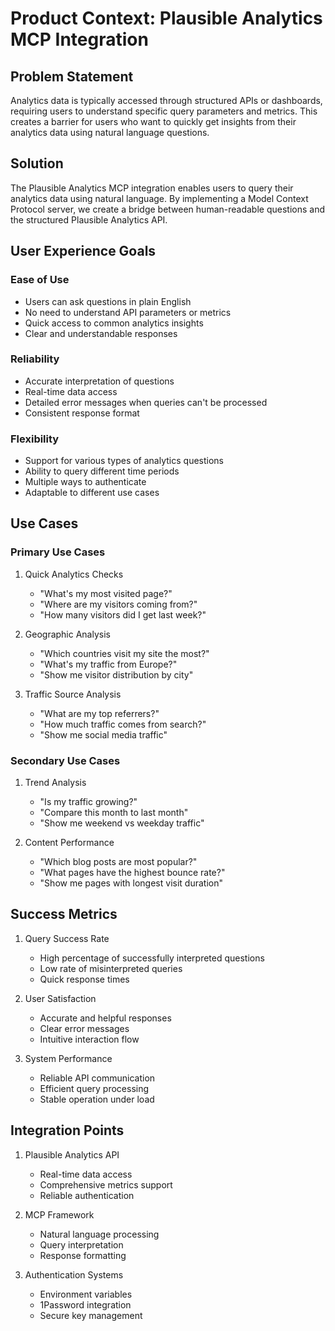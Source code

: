 # Product Context: Plausible Analytics MCP Integration

## Problem Statement

Analytics data is typically accessed through structured APIs or dashboards, requiring users to understand specific query parameters and metrics. This creates a barrier for users who want to quickly get insights from their analytics data using natural language questions.

## Solution

The Plausible Analytics MCP integration enables users to query their analytics data using natural language. By implementing a Model Context Protocol server, we create a bridge between human-readable questions and the structured Plausible Analytics API.

## User Experience Goals

### Ease of Use

- Users can ask questions in plain English
- No need to understand API parameters or metrics
- Quick access to common analytics insights
- Clear and understandable responses

### Reliability

- Accurate interpretation of questions
- Real-time data access
- Detailed error messages when queries can't be processed
- Consistent response format

### Flexibility

- Support for various types of analytics questions
- Ability to query different time periods
- Multiple ways to authenticate
- Adaptable to different use cases

## Use Cases

### Primary Use Cases

1. Quick Analytics Checks

   - "What's my most visited page?"
   - "Where are my visitors coming from?"
   - "How many visitors did I get last week?"

2. Geographic Analysis

   - "Which countries visit my site the most?"
   - "What's my traffic from Europe?"
   - "Show me visitor distribution by city"

3. Traffic Source Analysis
   - "What are my top referrers?"
   - "How much traffic comes from search?"
   - "Show me social media traffic"

### Secondary Use Cases

1. Trend Analysis

   - "Is my traffic growing?"
   - "Compare this month to last month"
   - "Show me weekend vs weekday traffic"

2. Content Performance
   - "Which blog posts are most popular?"
   - "What pages have the highest bounce rate?"
   - "Show me pages with longest visit duration"

## Success Metrics

1. Query Success Rate

   - High percentage of successfully interpreted questions
   - Low rate of misinterpreted queries
   - Quick response times

2. User Satisfaction

   - Accurate and helpful responses
   - Clear error messages
   - Intuitive interaction flow

3. System Performance
   - Reliable API communication
   - Efficient query processing
   - Stable operation under load

## Integration Points

1. Plausible Analytics API

   - Real-time data access
   - Comprehensive metrics support
   - Reliable authentication

2. MCP Framework

   - Natural language processing
   - Query interpretation
   - Response formatting

3. Authentication Systems
   - Environment variables
   - 1Password integration
   - Secure key management
